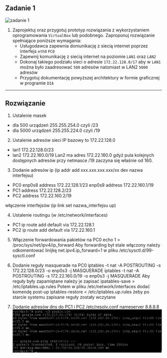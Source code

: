 Zadanie 1
---------

![zadanie 1](zadanie-1.svg)

1. Zaprojektuj oraz przygotuj prototyp rozwiązania z wykorzystaniem oprogramowania ``VirtualBox`` lub podobnego. 
Zaproponuj rozwiązanie spełniające poniższe wymagania:
   * Usługodawca zapewnia domunikację z siecią internet poprzez interfejs ``eth0`` ``PC0``
   * Zapewnij komunikację z siecią internet na poziomie ``LAN1`` oraz ``LAN2``
   * Dokonaj takiego podziału sieci o adresie ``172.22.128.0/17`` aby w ``LAN1`` można było zaadresować ``500`` adresów natomiast w LAN2 ``5000`` adresów    
   * Przygotuj dokumentację powyższej architektury w formie graficznej w programie ``DIA``
 
--------
Rozwiązanie
-----------
1. Ustalenie masek
  - dla 500 urządzeń 255.255.254.0 czyli /23
  - dla 5000 urządzeń 255.255.224.0 czyli /19
  
2. Ustalenie adresów sieci
  IP bazowy to 172.22.128.0
  - lan1 172.22.128.0/23
  - lan2 172.22.160.0/19
  Lan2 ma adres 172.22.160.0 gdyż pula kolejnych dostępnych adresów przy netmasce /19 zaczyna się właśnie od 160.

3. Dodanie adresów ip (ip addr add xxx.xxx.xxx.xxx/xx dev nazwa interfejsu)
  - PC0
  enp0s8
    address 172.22.128.1/23
  enp0s9
    address 172.22.160.1/19
  - PC1
    address 172.22.128.2/23
  - PC2
    address 172.22.160.2/19

włączenie interfejsów (ip link set nazwa_interfejsu up)

4. Ustalenie routingu (w /etc/network/interfaces)
  - PC1
    ip route add default via 172.22.128.1
  - PC2
    ip route add default via 172.22.160.1
    
5. Włączenie forwardowania pakietów na PC0
    echo 1 > /proc/sys/net/ipv4/ip_forward
  Aby forwarding był stale włączony należy odkomentować linijkę 
    net.ipv4.ip_forward=1 
  w pliku /etc/sysctl.d/99-sysctl.conf
  
6. Dodanie reguły masquerade na PC0
    iptables -t nat -A POSTROUTING -s 172.22.128.0/23 -o enp0s3 -j MASQUERADE
    iptables -t nat -A POSTROUTING -s 172.22.160.0/19 -o enp0s3 -j MASQUERADE
  Aby reguły były zapamiętane należy je zapisać
    ipatables-save > /etc/iptables.up.rules
  Potem w pliku /etc/network/interfaces dodać komendę
    post-up iptables-restore < /etc/iptables.up.rules
  żeby po starcie systemu zapisane reguły zostały wczytane
  
7. Dodanie adresów dns do PC1 i PC2
  /etc/resolv.conf
  nameserver 8.8.8.8
![](s1.png)
